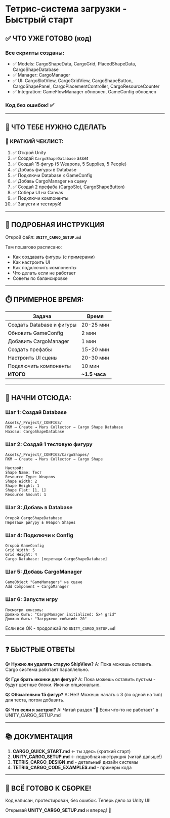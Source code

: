 # Тетрис-система загрузки - Быстрый старт

## ✅ ЧТО УЖЕ ГОТОВО (код)

### Все скрипты созданы:
- ✅ Models: CargoShapeData, CargoGrid, PlacedShapeData, CargoShapeDatabase
- ✅ Manager: CargoManager  
- ✅ UI: CargoSlotView, CargoGridView, CargoShapeButton, CargoShapePanel, CargoPlacementController, CargoResourceCounter
- ✅ Integration: GameFlowManager обновлен, GameConfig обновлен

### Код без ошибок! ✅

---

## 🎯 ЧТО ТЕБЕ НУЖНО СДЕЛАТЬ

### 📝 КРАТКИЙ ЧЕКЛИСТ:

1. ✅ Открой Unity
2. ✅ Создай `CargoShapeDatabase` asset
3. ✅ Создай 15 фигур (5 Weapons, 5 Supplies, 5 People)
4. ✅ Добавь фигуры в Database
5. ✅ Подключи Database к GameConfig
6. ✅ Добавь CargoManager на сцену
7. ✅ Создай 2 префаба (CargoSlot, CargoShapeButton)
8. ✅ Собери UI на Canvas
9. ✅ Подключи компоненты
10. ✅ Запусти и тестируй!

---

## 📖 ПОДРОБНАЯ ИНСТРУКЦИЯ

Открой файл: **`UNITY_CARGO_SETUP.md`**

Там пошагово расписано:
- Как создавать фигуры (с примерами)
- Как настроить UI
- Как подключить компоненты
- Что делать если не работает
- Советы по балансировке

---

## ⏱️ ПРИМЕРНОЕ ВРЕМЯ:

| Задача | Время |
|--------|-------|
| Создать Database и фигуры | 20-25 мин |
| Обновить GameConfig | 2 мин |
| Добавить CargoManager | 1 мин |
| Создать префабы | 15-20 мин |
| Настроить UI сцены | 20-30 мин |
| Подключить компоненты | 10 мин |
| **ИТОГО** | **~1.5 часа** |

---

## 🚀 НАЧНИ ОТСЮДА:

### Шаг 1: Создай Database
```
Assets/_Project/_CONFIGS/
ПКМ → Create → Mars Collector → Cargo Shape Database
Назови: CargoShapeDatabase
```

### Шаг 2: Создай 1 тестовую фигуру
```
Assets/_Project/_CONFIGS/CargoShapes/
ПКМ → Create → Mars Collector → Cargo Shape

Настрой:
Shape Name: Тест
Resource Type: Weapons
Shape Width: 2
Shape Height: 1
Shape Flat: [1, 1]
Resource Amount: 1
```

### Шаг 3: Добавь в Database
```
Открой CargoShapeDatabase
Перетащи фигуру в Weapon Shapes
```

### Шаг 4: Подключи к Config
```
Открой GameConfig
Grid Width: 5
Grid Height: 4
Cargo Database: [перетащи CargoShapeDatabase]
```

### Шаг 5: Добавь CargoManager
```
GameObject "GameManagers" на сцене
Add Component → CargoManager
```

### Шаг 6: Запусти игру
```
Посмотри консоль:
Должно быть: "CargoManager initialized: 5x4 grid"
Должно быть: "Загружено событий: 20"
```

Если все ОК - продолжай по `UNITY_CARGO_SETUP.md`! 

---

## ❓ БЫСТРЫЕ ОТВЕТЫ

**Q: Нужно ли удалять старую ShipView?**
A: Пока можешь оставить. Cargo система работает параллельно.

**Q: Где брать иконки для фигур?**
A: Пока можешь оставить пустым - будут цветные блоки. Иконки опционально.

**Q: Обязательно 15 фигур?**
A: Нет! Можешь начать с 3 (по одной на тип) для теста, потом добавить.

**Q: Что если я застрял?**
A: Читай раздел "🐛 Если что-то не работает" в UNITY_CARGO_SETUP.md

---

## 📚 ДОКУМЕНТАЦИЯ

1. **CARGO_QUICK_START.md** ← ты здесь (краткий старт)
2. **UNITY_CARGO_SETUP.md** ← подробная инструкция (читай дальше!)
3. **TETRIS_CARGO_DESIGN.md** - детальный дизайн системы
4. **TETRIS_CARGO_CODE_EXAMPLES.md** - примеры кода

---

## 🎉 ВСЁ ГОТОВО К СБОРКЕ!

Код написан, протестирован, без ошибок. 
Теперь дело за Unity UI! 

Открывай **UNITY_CARGO_SETUP.md** и вперед! 🚀

